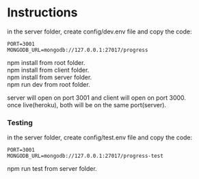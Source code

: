 # Instructions
in the server folder, create config/dev.env file and copy the code:
```
PORT=3001
MONGODB_URL=mongodb://127.0.0.1:27017/progress
```
npm install from root folder.  
npm install from client folder.  
npm install from server folder.  
npm run dev from root folder.  
  
server will open on port 3001 and client will open on port 3000.  
once live(heroku), both will be on the same port(server).  
### Testing
in the server folder, create config/test.env file and copy the code:  
```
PORT=3001
MONGODB_URL=mongodb://127.0.0.1:27017/progress-test
```
npm run test from server folder.  
